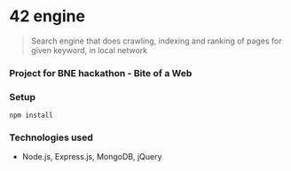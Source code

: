# 42 engine
> Search engine that does crawling, indexing and ranking of pages for given keyword, in local network
### Project for BNE hackathon - Bite of a Web


### Setup
```
npm install
```

### Technologies used
* Node.js, Express.js, MongoDB, jQuery
